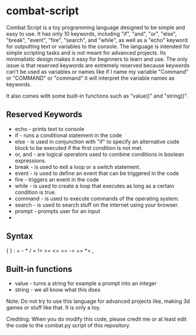 # combat-script

Combat Script is a toy programming language designed to be simple and easy to use. It has only 10 keywords, including "if", "and", "or", "else", "break", "event", "fire", "search", and "while", as well as a "echo" keyword for outputting text or variables to the console. The language is intended for simple scripting tasks and is not meant for advanced projects. Its minimalistic design makes it easy for beginners to learn and use. The only issue is that reserved keywords are extremely reserved because keywords can't be used as variables or names like if I name my variable "Command" or "COMMAND" or "command" it will interpret the variable names as keywords.

It also comes with some built-in functions such as "value()" and "string()".

## Reserved Keywords ##
* echo   - prints text to console
* if      - runs a conditional statement in the code
* else    - is used in conjunction with "if" to specify an alternative code block to be executed if the first condition is not met.
* or, and - are logical operators used to combine conditions in boolean expressions.
* break   - is used to exit a loop or a switch statement.
* event   - is used to define an event that can be triggered in the code
* fire    - triggers an event in the code
* while   - is used to create a loop that executes as long as a certain condition is true.
* command - is used to execute commands of the operating system.
* search  - is used to search stuff on the internet using your browser.
* prompt  - prompts user for an input
* 
## Syntax ##
{ } : + - * / = != >= <= == -= += *= ,

## Built-in functions ##
* value   - turns a string for example a prompt into an integer
* string  - we all know what this does

Note: Do not try to use this language for advanced projects like, making 3d games or stuff like that. It is only a toy.

Crediting: When you do modify this code, please credit me or at least edit the code to the combat.py script of this repository.

